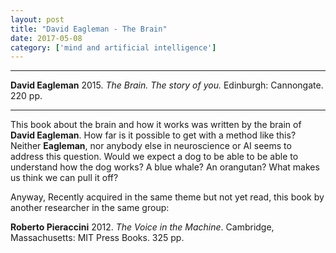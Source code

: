 ```yaml
---
layout: post
title: "David Eagleman - The Brain"
date: 2017-05-08
category: ['mind and artificial intelligence']
---
```


***
<b>David Eagleman</b> 2015. _The Brain. The story of you._ Edinburgh: Cannongate. 220 pp.

***
This book about the brain and how it works was written by the brain of **David Eagleman**.  How far is it possible to get with a method like this?  Neither **Eagleman**, nor anybody else in neuroscience or AI seems to address this question.  Would we expect a dog to be able to be able to understand how the dog works?  A blue whale?  An orangutan?  What makes us think we can pull it off? 

Anyway, 
Recently acquired in the same theme but not yet read, this book by another researcher in the same group:

**Roberto Pieraccini** 2012.  _The Voice in the Machine_.  Cambridge, Massachusetts: MIT Press Books. 325 pp.
